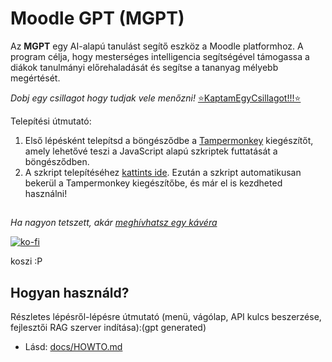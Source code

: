# Moodle GPT (MGPT)

Az **MGPT** egy AI-alapú tanulást segítő eszköz a Moodle platformhoz. A program célja, hogy mesterséges intelligencia segítségével támogassa a diákok tanulmányi előrehaladását és segítse a tananyag mélyebb megértését.

*Dobj egy csillagot hogy tudjak vele menőzni!* [⭐KaptamEgyCsillagot!!!⭐](https://coub.com/view/1uvg42)

Telepítési útmutató:
1. Első lépésként telepítsd a böngésződbe a [Tampermonkey](https://www.tampermonkey.net/) kiegészítőt, amely lehetővé teszi a JavaScript alapú szkriptek futtatását a böngésződben.
2. A szkript telepítéséhez [kattints ide](https://github.com/LetsUpdate/MGPT/releases/latest/download/MGPT.user.js). Ezután a szkript automatikusan bekerül a Tampermonkey kiegészítőbe, és már el is kezdheted használni!



##
*Ha nagyon tetszett, akár [meghívhatsz egy kávéra](https://ko-fi.com/red_official)*

[![ko-fi](https://ko-fi.com/img/githubbutton_sm.svg)](https://ko-fi.com/Q5Q0O1LDA) 

koszi :P

## Hogyan használd?

Részletes lépésről-lépésre útmutató (menü, vágólap, API kulcs beszerzése, fejlesztői RAG szerver indítása):(gpt generated)

- Lásd: [docs/HOWTO.md](docs/HOWTO.md)
